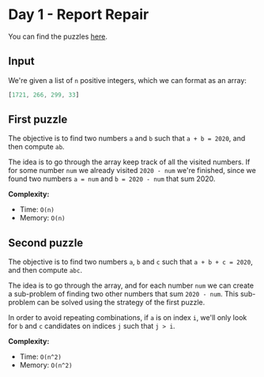 # Day 1 - Report Repair

You can find the puzzles [here](https://adventofcode.com/2020/day/1).

## Input

We're given a list of `n` positive integers, which we can format as an array:

```js
[1721, 266, 299, 33]
```

## First puzzle

The objective is to find two numbers `a` and `b` such that `a + b = 2020`, and then compute `ab`.

The idea is to go through the array keep track of all the visited numbers. If for some number `num` we already visited `2020 - num` we're finished, since we found two numbers `a = num` and `b = 2020 - num` that sum 2020.

**Complexity:**

- Time: `O(n)`
- Memory: `O(n)`

## Second puzzle

The objective is to find two numbers `a`, `b` and `c` such that `a + b + c = 2020`, and then compute `abc`.

The idea is to go through the array, and for each number `num` we can create a sub-problem of finding two other numbers that sum `2020 - num`. This sub-problem can be solved using the strategy of the first puzzle.

In order to avoid repeating combinations, if `a` is on index `i`, we'll only look for `b` and `c` candidates on indices `j` such that `j > i`.

**Complexity:**

- Time: `O(n^2)`
- Memory: `O(n^2)`
